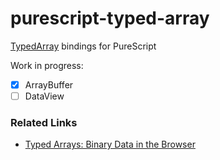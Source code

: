 # purescript-typed-array

[TypedArray](http://www.ecma-international.org/ecma-262/6.0/#sec-typedarray-objects) bindings for PureScript

Work in progress:

- [x] ArrayBuffer
- [ ] DataView

### Related Links

* [Typed Arrays: Binary Data in the Browser](https://www.html5rocks.com/en/tutorials/webgl/typed_arrays/)
